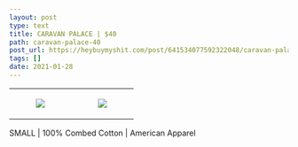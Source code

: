 ```yaml
---
layout: post
type: text
title: CARAVAN PALACE | $40
path: caravan-palace-40
post_url: https://heybuymyshit.com/post/641534077592322048/caravan-palace-40
tags: []
date: 2021-01-28
---
```




<table style="width:100%;"><tr><td style="vertical-align:top;">
      <figure class="tmblr-full" data-orig-height="2048" data-orig-width="1365" data-orig-src="https://concertshirts.netlify.app/shirts/0346/0346-01.jpg"><img src="https://64.media.tumblr.com/4752fd098384248be124f716cce5220a/619fa0414cc3ddcc-0b/s540x810/0b3b7a55bcb2611791962a418206355be9bfacb1.jpg" data-orig-height="2048" data-orig-width="1365" data-orig-src="https://concertshirts.netlify.app/shirts/0346/0346-01.jpg"/></figure></td>
    <td style="vertical-align:top;">
      <figure class="tmblr-full" data-orig-height="2048" data-orig-width="1365" data-orig-src="https://concertshirts.netlify.app/shirts/0346/0346-02.jpg"><img src="https://64.media.tumblr.com/c03701705b16869967be8e4f1fad78be/619fa0414cc3ddcc-75/s540x810/47b5f1c455bf51385822988f127a4a36b6db83a8.jpg" data-orig-height="2048" data-orig-width="1365" data-orig-src="https://concertshirts.netlify.app/shirts/0346/0346-02.jpg"/></figure></td>
  </tr></table><p>
  SMALL | 100% Combed Cotton | American Apparel
</p>
